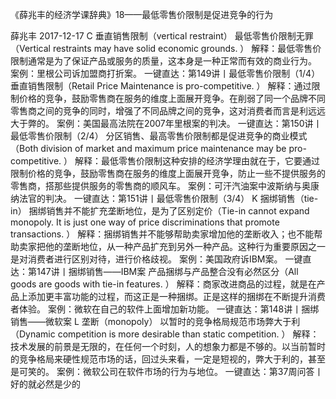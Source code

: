 《薛兆丰的经济学课辞典》18——最低零售价限制是促进竞争的行为


薛兆丰
2017-12-17
C
垂直销售限制（vertical restraint）
最低零售价限制无罪（Vertical restraints may have solid economic grounds. ）
 解释：最低零售价限制通常是为了保证产品或服务的质量，这本身是一种正常而有效的商业行为。 案例：里根公司诉加盟商打折案。 一键直达：第149讲丨最低零售价限制（1/4）
垂直销售限制（Retail Price Maintenance is pro-competitive. ）
 解释：通过限制价格的竞争，鼓励零售商在服务的维度上面展开竞争。在削弱了同一个品牌不同零售商之间的竞争的同时，增强了不同品牌之间的竞争，这对消费者而言是利远远大于弊的。 案例：美国最高法院在2007年里根案的判决。 一键直达：第150讲丨最低零售价限制（2/4）
分区销售、最高零售价限制都是促进竞争的商业模式（Both division of market and maximum price maintenance may be pro-competitive. ）
 解释：最低零售价限制这种安排的经济学理由就在于，它要通过限制价格的竞争，鼓励零售商在服务的维度上面展开竞争，防止一些不提供服务的零售商，搭那些提供服务的零售商的顺风车。 案例：可汗汽油案中波斯纳与奥康纳法官的判决。 一键直达：第151讲丨最低零售价限制（3/4）
K
捆绑销售（tie-in）
捆绑销售并不能扩充垄断地位，是为了区别定价（Tie-in cannot expand monopoly. It is just one way of price discriminations that promote transactions. ）
 解释：捆绑销售并不能够帮助卖家增加他的垄断收入；也不能帮助卖家把他的垄断地位，从一种产品扩充到另外一种产品。这种行为重要原因之一是对消费者进行区别对待，进行价格歧视。 案例：美国政府诉IBM案。 一键直达：第147讲丨捆绑销售——IBM案
产品捆绑与产品整合没有必然区分（All goods are goods with tie-in features. ）
 解释：商家改进商品的过程，就是在产品上添加更丰富功能的过程，而这正是一种捆绑。正是这样的捆绑在不断提升消费者体验。 案例：微软在自己的软件上面增加新功能。 一键直达：第148讲丨捆绑销售——微软案
L
垄断（monopoly）
以暂时的竞争格局规范市场弊大于利（Dynamic competition is more desirable than static competition. ）
 解释：技术发展的前景是无限的，在任何一个时刻，人的想象力都是不够的。以当前暂时的竞争格局来硬性规范市场的话，回过头来看，一定是短视的，弊大于利的，甚至是可笑的。  案例：微软公司在软件市场的行为与地位。 一键直达：第37周问答丨好的就必然是少的
